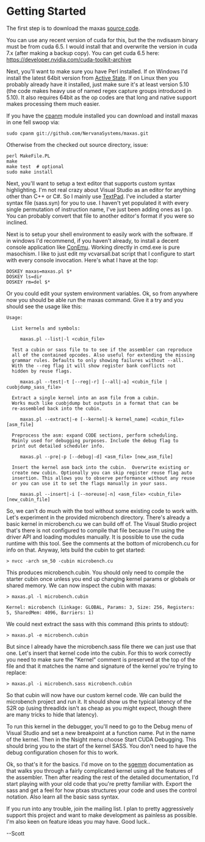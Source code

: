 # Getting Started

The first step is to download the maxas [source code](https://github.com/NervanaSystems/maxas).

You can use any recent version of cuda for this, but the the nvdisasm binary must be from cuda 6.5.  I would install that and overwrite the version in cuda 7.x (after making a backup copy).  You can get cuda 6.5 here: https://developer.nvidia.com/cuda-toolkit-archive

Next, you'll want to make sure you have Perl installed.  If on Windows I'd install the latest 64bit version from [Active State](http://www.activestate.com/activeperl/downloads).  If on Linux then you probably already have it installed, just make sure it's at least version 5.10 (the code makes heavy use of named regex capture groups introduced in 5.10).  It also requires 64bit as the op codes are that long and native support makes processing them much easier.

If you have the [cpanm](http://search.cpan.org/~miyagawa/App-cpanminus-1.7027/lib/App/cpanminus.pm) module installed you can download and install maxas in one fell swoop via:
```
sudo cpanm git://github.com/NervanaSystems/maxas.git
```
Otherwise from the checked out source directory, issue:
```
perl MakeFile.PL
make
make test  # optional
sudo make install
```

Next, you'll want to setup a text editor that supports custom syntax highlighting.  I'm not real crazy about Visual Studio as an editor for anything other than C++ or C#.  So I mainly use [TextPad](https://www.textpad.com/).  I've included a starter syntax file (sass.syn) for you to use.  I haven't yet populated it with every single permutation of instruction name, I've just been adding ones as I go.  You can probably convert that file to another editor's format if you were so inclined.

Next is to setup your shell environment to easily work with the software.  If in windows I'd recommend, if you haven't already, to install a decent console application like [ConEmu](https://code.google.com/p/conemu-maximus5/).  Working directly in cmd.exe is pure masochism.  I like to just edit my vcvarsall.bat script that I configure to start with every console invocation.  Here's what I have at the top:

```
DOSKEY maxas=maxas.pl $* 
DOSKEY ls=dir 
DOSKEY rm=del $* 
```

Or you could edit your system environment variables.  Ok, so from anywhere now you should be able run the maxas command.  Give it a try and you should see the usage like this:

```
Usage:

  List kernels and symbols:

     maxas.pl --list|-l <cubin_file>

  Test a cubin or sass file to to see if the assembler can reproduce 
  all of the contained opcodes. Also useful for extending the missing 
  grammar rules. Defaults to only showing failures without --all. 
  With the --reg flag it will show register bank conflicts not 
  hidden by reuse flags.

     maxas.pl --test|-t [--reg|-r] [--all|-a] <cubin_file | cuobjdump_sass_file>

  Extract a single kernel into an asm file from a cubin. 
  Works much like cuobjdump but outputs in a format that can be 
  re-assembled back into the cubin.

     maxas.pl --extract|-e [--kernel|-k kernel_name] <cubin_file> [asm_file]

  Preprocess the asm: expand CODE sections, perform scheduling. 
  Mainly used for debugging purposes. Include the debug flag to 
  print out detailed scheduler info.

     maxas.pl --pre|-p [--debug|-d] <asm_file> [new_asm_file]

  Insert the kernel asm back into the cubin.  Overwrite existing or 
  create new cubin. Optionally you can skip register reuse flag auto 
  insertion. This allows you to observe performance without any reuse
  or you can use it to set the flags manually in your sass.

     maxas.pl --insert|-i [--noreuse|-n] <asm_file> <cubin_file> [new_cubin_file]
```

So, we can't do much with the tool without some existing code to work with.  Let's experiment in the provided microbench directory.  There's already a basic kernel in microbench.cu we can build off of.  The Visual Studio project that's there is not configured to compile that file because I'm using the driver API and loading modules manually.  It is possible to use the cuda runtime with this tool.  See the comments at the bottom of microbench.cu for info on that.  Anyway, lets build the cubin to get started:

```
> nvcc -arch sm_50 -cubin microbench.cu
```

This produces microbench.cubin.  You should only need to compile the starter cubin once unless you end up changing kernel params or globals or shared memory.  We can now inspect the cubin with maxas:

```
> maxas.pl -l microbench.cubin

Kernel: microbench (Linkage: GLOBAL, Params: 3, Size: 256, Registers: 5, SharedMem: 4096, Barriers: 1)
```

We could next extract the sass with this command (this prints to stdout):

```
> maxas.pl -e microbench.cubin
```

But since I already have the microbench.sass file there we can just use that one.  Let's insert that kernel code into the cubin.  For this to work correctly you need to make sure the "Kernel" comment is preserved at the top of the file and that it matches the name and signature of the kernel you're trying to replace:

```
> maxas.pl -i microbench.sass microbench.cubin
```

So that cubin will now have our custom kernel code.  We can build the microbench project and run it. It should show us the typical latency of the S2R op (using threadIdx isn't as cheap as you might expect, though there are many tricks to hide that latency).

To run this kernel in the debugger, you'll need to go to the Debug menu of Visual Studio and set a new breakpoint at a function name.  Put in the name of the kernel.  Then in the Nsight menu choose Start CUDA Debugging.  This should bring you to the start of the kernel SASS.  You don't need to have the debug configuration chosen for this to work.

Ok, so that's it for the basics.  I'd move on to the [sgemm](https://github.com/NervanaSystems/maxas/wiki/SGEMM) documentation as that walks you through a fairly complicated kernel using all the features of the assembler.  Then after reading the rest of the detailed documentation, I'd start playing with your old code that you're pretty familiar with.  Export the sass and get a feel for how ptxas structures your code and uses the control notation.  Also learn all the basic sass syntax.

If you run into any trouble, join the mailing list.  I plan to pretty aggressively support this project and want to make development as painless as possible.  I'm also keen on feature ideas you may have.  Good luck..

--Scott